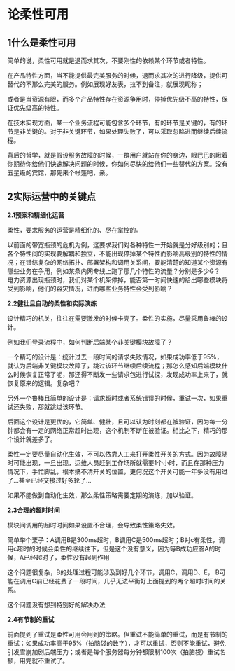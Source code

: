 # 论柔性可用 #

## 1什么是柔性可用 ##

简单的说，柔性可用就是退而求其次，不要刚性的依赖某个环节或者特性。

在产品特性方面，当不能提供最完美服务的时候，退而求其次的进行降级，提供可替代的不那么完美的服务。例如展现好友表，拉不到备注，就展现昵称；

或者是当资源有限，而多个产品特性存在资源争用时，停掉优先级不高的特性，保证优先级高的特性。

在技术实现方面，某一个业务流程可能包含多个环节，有的环节是关键的，有的环节是非关键的。对于非关键环节，如果处理失败了，可以采取忽略进而继续后续流程。

背后的哲学，就是假设服务故障的时候，一群用户就站在你的身边，眼巴巴的瞅着你期待你给他们快速解决问题的时候，你如何尽快的给他们一些替代的方案。没有五星级的宾馆，那先来个帐篷吧，亲。

## 2实际运营中的关键点 ##

**2.1预案和精细化运营**

柔性，要求服务的运营是精细化的、尽在掌控的。

以前面的带宽瓶颈的危机为例，这要求我们对各种特性一开始就是分好级别的；且各个特性间的实现要解耦和独立，不能出现停掉某个特性而影响高级别的特性的情况；在错综复杂的网络拓扑、部署架构和调用关系间，要能清楚的知道某个资源有哪些业务在争用，例如某条内网专线上跑了那几个特性的流量？分别是多少G？ 电力资源出现瓶颈时，我们对某个机架停掉，能否第一时间快速的给出哪些模块将受到影响，他们的容灾情况，进而哪些业务特性会受到影响？

**2.2健壮且自动的柔性和实际演练**

设计精巧的机关，往往在需要激发的时候卡壳了。柔性的实施，尽量采用鲁棒的设计。

例如我们登录流程中，如何判断后端某个非关键模块故障了？

一个精巧的设计是：统计过去一段时间的请求失败情况，如果成功率低于95%，就认为后端非关键模块故障了，跳过该环节继续后续流程；那怎么感知后端模块什么时候恢复正常了呢，那还得不断发一些请求包进行试探，发现成功率上来了，就恢复原来的逻辑。复杂吧？

另外一个鲁棒且简单的设计是：请求超时或者系统错误的时候，重试一次，如果重试还失败，那就跳过该环节。

后面这个设计是更优的，它简单、健壮，且可以认为时刻都在被验证，因为每一分钟都会有一定的网络正常超时出现，这个机制不断在被验证。相比之下，精巧的那个设计就差多了。

柔性一定要尽量自动化生效，不可以依靠人工来打开柔性开关的方式。因为故障随时可能出现，一旦出现，运维人员赶到工作场所就需要1个小时，而且在那种压力情况下，手忙脚乱，根本搞不清开关的位置，更何况这个开关可能一年多没有用过了…甚至已经交接过好多轮了…

如果不能做到自动化生效，那么柔性策略需要定期的演练，加以验证。

**2.3合理的超时时间**

模块间调用的超时时间如果设置不合理，会导致柔性策略失效。

简单举个栗子：A调用B是300ms超时，B调用C是500ms超时；B对c有柔性，调用c超时的时候会柔性的继续往下，但是这个没有意义，因为等B成功应答A的时候，A已经超时了，柔性没有起到作用

这个问题很复杂，B的处理过程可能涉及到好几个环节，调用C，调用D、E， B可能在调用C前已经花费了一段时间，几乎无法平衡好上面提到的两个超时时间的关系。

这个问题没有想到特别好的解决办法

**2.4有节制的重试**

前面提到了重试是柔性可用会用到的策略。但重试不能简单的重试，而是有节制的重试：如果成功率高于95%（拍脑袋的数字），才可以重试，否则不能重试，避免引发雪崩加剧后端压力；或者是每个服务器每分钟都限制100次（拍脑袋）重试名额，用完就不重试了。